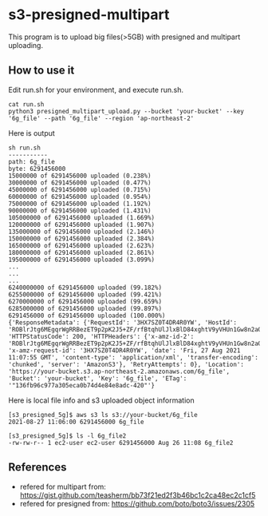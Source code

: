 # s3-presigned-multipart
This program is to upload big files(>5GB) with presigned and multipart uploading.

## How to use it
Edit run.sh for your environment, and execute run.sh.

```shell
cat run.sh
python3 presigned_multipart_upload.py --bucket 'your-bucket' --key '6g_file' --path '6g_file' --region 'ap-northeast-2'
```

Here is output
```
sh run.sh
-----------
path: 6g_file
byte: 6291456000
15000000 of 6291456000 uploaded (0.238%)
30000000 of 6291456000 uploaded (0.477%)
45000000 of 6291456000 uploaded (0.715%)
60000000 of 6291456000 uploaded (0.954%)
75000000 of 6291456000 uploaded (1.192%)
90000000 of 6291456000 uploaded (1.431%)
105000000 of 6291456000 uploaded (1.669%)
120000000 of 6291456000 uploaded (1.907%)
135000000 of 6291456000 uploaded (2.146%)
150000000 of 6291456000 uploaded (2.384%)
165000000 of 6291456000 uploaded (2.623%)
180000000 of 6291456000 uploaded (2.861%)
195000000 of 6291456000 uploaded (3.099%)
...
...
...
6240000000 of 6291456000 uploaded (99.182%)
6255000000 of 6291456000 uploaded (99.421%)
6270000000 of 6291456000 uploaded (99.659%)
6285000000 of 6291456000 uploaded (99.897%)
6291456000 of 6291456000 uploaded (100.000%)
{'ResponseMetadata': {'RequestId': '3HX7SZ0T4DR4R0YW', 'HostId': 'ROBlrJtg6MEgqrWgRRBezET9p2pK2J5+ZF/rfBtqhUlJlxBlD84xghtV9yVHUn1Gw8n2aOE78ZA=', 'HTTPStatusCode': 200, 'HTTPHeaders': {'x-amz-id-2': 'ROBlrJtg6MEgqrWgRRBezET9p2pK2J5+ZF/rfBtqhUlJlxBlD84xghtV9yVHUn1Gw8n2aOE78ZA=', 'x-amz-request-id': '3HX7SZ0T4DR4R0YW', 'date': 'Fri, 27 Aug 2021 11:07:55 GMT', 'content-type': 'application/xml', 'transfer-encoding': 'chunked', 'server': 'AmazonS3'}, 'RetryAttempts': 0}, 'Location': 'https://your-bucket.s3.ap-northeast-2.amazonaws.com/6g_file', 'Bucket': 'your-bucket', 'Key': '6g_file', 'ETag': '"136fb96c977a305eca0b74d4e84e8adc-420"'}
```

Here is local file info and s3 uploaded object information
```
[s3_presigned_5g]$ aws s3 ls s3://your-bucket/6g_file
2021-08-27 11:06:00 6291456000 6g_file

[s3_presigned_5g]$ ls -l 6g_file2
-rw-rw-r-- 1 ec2-user ec2-user 6291456000 Aug 26 11:08 6g_file2
```

## References
- refered for multipart from: https://gist.github.com/teasherm/bb73f21ed2f3b46bc1c2ca48ec2c1cf5
- refered for presigned from: https://github.com/boto/boto3/issues/2305
